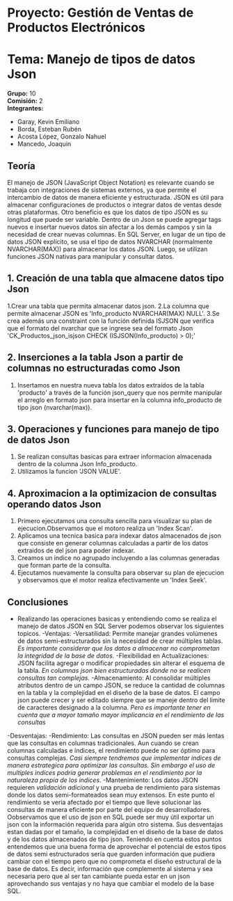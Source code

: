 # Proyecto: Gestión de Ventas de Productos Electrónicos
# Tema: Manejo de tipos de datos Json
**Grupo:** 10  
**Comisión:** 2  
**Integrantes:**  
- Garay, Kevin Emiliano  
- Borda, Esteban Rubén
- Acosta López, Gonzalo Nahuel
- Mancedo, Joaquin  

## Teoría
El manejo de JSON (JavaScript Object Notation) es relevante cuando se trabaja con integraciones de sistemas externos, ya que permite el intercambio de datos de manera eficiente y estructurada. JSON es útil para almacenar configuraciones de productos o integrar datos de ventas desde otras plataformas. Otro beneficio es que los datos de tipo JSON es su longitud que puede ser variable. Dentro de un Json se puede agregar tags nuevos e insertar nuevos datos sin afectar a los demás campos y sin la necesidad de crear nuevas columnas.
En SQL Server, en lugar de un tipo de datos JSON explícito, se usa el tipo de datos NVARCHAR (normalmente NVARCHAR(MAX)) para almacenar los datos JSON. Luego, se utilizan funciones JSON nativas para manipular y consultar datos.

## 1. Creación de una tabla que almacene datos tipo Json
1.Crear una tabla que permita almacenar datos json.
2.La columna que permite almacenar JSON es 'Info_producto NVARCHAR(MAX) NULL'.
3.Se crea además una constraint con la función definida ISJSON que verifica que el formato del nvarchar que se ingrese sea del formato Json
'CK_Productos_json_isjson CHECK (ISJSON(Info_producto) > 0);'

## 2. Inserciones a la tabla Json a partir de columnas no estructuradas como Json
1. Insertamos en nuestra nueva tabla los datos extraídos de la tabla 'producto' a través de la función json_query que nos permite manipular el arreglo en formato json para insertar en la columna info_producto de tipo json (nvarchar(max)).
## 3. Operaciones y funciones para manejo de tipo de datos Json
1. Se realizan consultas basicas para extraer informacion almacenada dentro de la columna Json Info_producto.
2. Utilizamos la funcion 'JSON VALUE'.
## 4. Aproximacion a la optimizacion de consultas operando datos Json
1. Primero ejecutamos una consulta sencilla para visualizar su plan de ejecucion.Observamos que el motoro realiza un 'Index Scan'.
2. Aplicamos una tecnica basica para indexar datos almacenados de json que consiste en generar columnas calculadas a partir de los datos extraidos de del json para poder indexar.
3. Creamos un indice no agrupado incluyendo a las columnas generadas que forman parte de la consulta.
4. Ejecutamos nuevamente la consulta para observar su plan de ejecucion y observamos que el motor realiza efectivamente un 'Index Seek'.

## Conclusiones
- Realizando las operaciones basicas y entendiendo como se realiza el manejo de datos JSON en SQL Server podemos observar los siguientes topicos.
-Ventajas:
    -Versatilidad: Permite manejar grandes volúmenes de datos semi-estructurados sin la necesidad de crear múltiples tablas. *Es importante considerar que los datos
      a almacenar no comprometan la integridad de la base de datos.*
    -Flexibilidad en Actualizaciones: JSON facilita agregar o modificar propiedades sin alterar el esquema de la tabla. *En columnas json bien estructuradas donde         no se realicen consultas tan complejas.*
    -Almacenamiento: Al consolidar múltiples atributos dentro de un campo JSON, se reduce la cantidad de columnas en la tabla y la complejidad en el diseño de la         base de datos. El campo json puede crecer y ser editado siempre que se maneje dentro del limite de caracteres designado a la columna. *Pero es importante             tener en cuenta que a mayor tamaño mayor implicancia en el rendimiento de las consultas*

 -Desventajas:
     -Rendimiento: Las consultas en JSON pueden ser más lentas que las consultas en columnas tradicionales. Aun cuando se crean columnas calculadas e índices, el         rendimiento puede no ser óptimo para consultas complejas. *Casi siempre tendremos que implementar indices de manera estrategica para optimizar las consultas.         Sin embargo el uso de multiples indices podria generar problemas en el rendimiento por la naturaleza propia de los indices*.
     -Mantenimiento: Los datos JSON requieren *validación adicional* y una prueba de rendimiento para sistemas donde los datos semi-formateados sean muy                     extensos. En este punto el rendimiento se veria afectado por el tiempo que lleve solucionar las consultas de manera eficiente por parte del equipo de                desarrolladores. 
Oobservamos que el uso de json en SQL puede ser muy útil exportar un json con la información requerida para algún otro sistema.
Sus desventajas estan dadas por el tamaño, la complejidad en el diseño de la base de datos y de los datos almacenados de tipo json.
Teniendo en cuenta estos puntos entendemos que una buena forma de aprovechar el potencial de estos tipos de datos semi estructurados sería que guarden información que pudiera cambiar con el tiempo pero que no comprometa el diseño estructural de la base de datos. Es decir, información que complemente al sistema y sea necesaria pero que al ser tan cambiante pueda estar en un json aprovechando sus ventajas y no haya que cambiar el modelo de la base SQL. 
    

